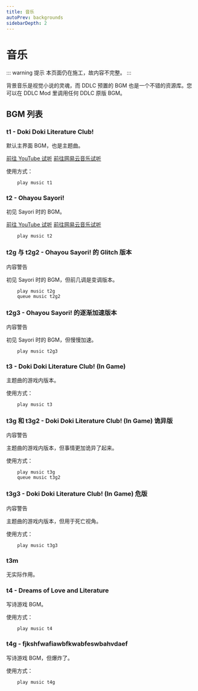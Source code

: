 ```yaml
---
title: 音乐
autoPrev: backgrounds
sidebarDepth: 2
---
```


# 音乐

::: warning 提示
本页面仍在施工，故内容不完整。
:::

背景音乐是视觉小说的灵魂，而 DDLC 预置的 BGM 也是一个不错的资源库。您可以在 DDLC Mod 里调用任何 DDLC 原版 BGM。

## BGM 列表

### t1 - Doki Doki Literature Club!

默认主界面 BGM，也是主题曲。

<a href="https://www.youtube.com/watch?v=BFSWlDpA6C4" target="_blank"><a-button type="primary" icon="play-circle" size="large" shape="round" ghost>前往 YouTube 试听</a-button></a> <a href="https://music.163.com/song?id=523658868" target="_blank"><a-button type="link" icon="play-circle" size="large" shape="round">前往网易云音乐试听</a-button></a> 

使用方式：

```renpy
    play music t1
```

### t2 - Ohayou Sayori!

初见 Sayori 时的 BGM。

<a href="https://www.youtube.com/watch?v=BUWuDdfe7v4" target="_blank"><a-button type="primary" icon="play-circle" size="large" shape="round" ghost>前往 YouTube 试听</a-button></a> <a href="https://music.163.com/song?id=523658869" target="_blank"><a-button type="link" icon="play-circle" size="large" shape="round">前往网易云音乐试听</a-button></a> 

```renpy
    play music t2
```

### t2g 与 t2g2 - Ohayou Sayori! 的 Glitch 版本

<a-tag color="orange">内容警告</a-tag>

初见 Sayori 时的 BGM，但前几调是变调版本。

```renpy
    play music t2g
    queue music t2g2
```

### t2g3 - Ohayou Sayori! 的逐渐加速版本

<a-tag color="orange">内容警告</a-tag>

初见 Sayori 时的 BGM，但慢慢加速。

```renpy
    play music t2g3
```

### t3 - Doki Doki Literature Club! (In Game)

主题曲的游戏内版本。

使用方式：

```renpy
    play music t3
```

### t3g 和 t3g2 - Doki Doki Literature Club! (In Game) 诡异版

<a-tag color="orange">内容警告</a-tag>

主题曲的游戏内版本，但事情更加诡异了起来。

使用方式：

```renpy
    play music t3g
    queue music t3g2
```

### t3g3 - Doki Doki Literature Club! (In Game) 危版

<a-tag color="orange">内容警告</a-tag>

主题曲的游戏内版本，但用于死亡视角。

使用方式：

```renpy
    play music t3g3
```

### t3m

无实际作用。

### t4 - Dreams of Love and Literature

写诗游戏 BGM。

使用方式：

```renpy
    play music t4
```

### t4g - fjkshfwafiawbfkwabfeswbahvdaef

写诗游戏 BGM，但爆炸了。

使用方式：

```renpy
    play music t4g
```
